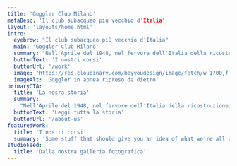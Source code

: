 ```yaml
---
title: 'Goggler Club Milano'
metaDesc: 'Il club subacqueo più vecchio d'Italia'
layout: 'layouts/home.html'
intro:
  eyebrow: "Il club subacqueo più vecchio d'Italia"
  main: 'Goggler Club Milano'
  summary: "Nell'Aprile del 1948, nel fervore dell'Italia della ricostruzione, a Milano in casa di Gianni Roghi, eclettico ed intraprendente giornalista..."
  buttonText: 'I nostri corsi'
  buttonUrl: '/work'
  image: 'https://res.cloudinary.com/heyyoudesign/image/fetch/w_1700,f_auto,q_auto,ar_16:9,c_fill_pad,g_auto,b_auto/https://res.cloudinary.com/heyyoudesign/image/upload/v1614729269/gallery/goggler-apnea-retro.webp'
  imageAlt: 'Goggler in apnea ripreso da dietro'
primaryCTA:
  title: 'La nosra storia'
  summary:
    "Nell'Aprile del 1948, nel fervore dell'Italia della ricostruzione, a Milano in casa di Gianni Roghi, eclettico ed intraprendente giornalista..."
  buttonText: 'Leggi tutta la storia'
  buttonUrl: '/about-us'
featuredWork:
  title: 'I nostri corsi'
  summary: 'Some stuff that should give you an idea of what we’re all about.'
studioFeed:
  title: 'Dalla nostra galleria fotografica'
---
```

